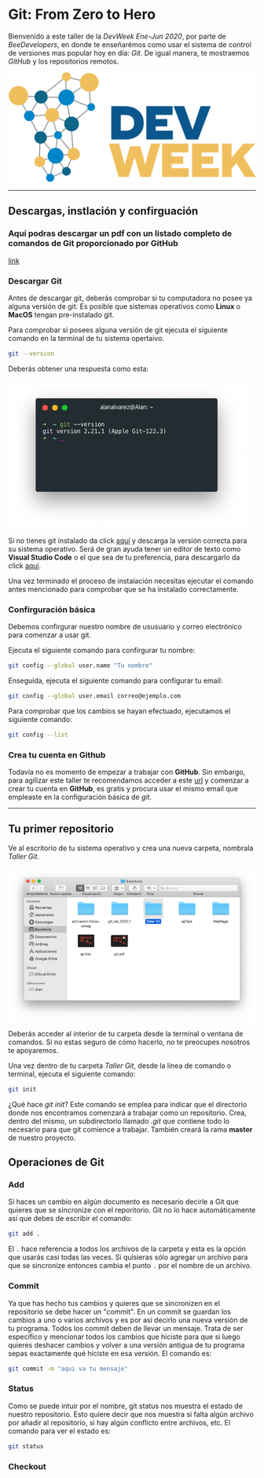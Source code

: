 # Git: From Zero to Hero

Bienvenido a este taller de la *DevWeek Ene-Jun 2020*, por parte de *BeeDevelopers*, en donde te enseñarémos como usar el sistema de control de versiones mas popular hoy en día: *Git*. De igual manera, te mostraemos *GitHub* y los repositorios remotos.

![DevWeek 2020_1](img/devweek.png)

---

## Descargas, instlación y confirguación

### Aquí podras descargar un pdf con un listado completo de comandos de Git proporcionado por GitHub

[link](https://github.github.com/training-kit/downloads/es_ES/github-git-cheat-sheet.pdf)

### Descargar Git

Antes de descargar git, deberás comprobar si tu computadora no posee ya alguna versión de git. Es posible que sistemas operativos como **Linux** o **MacOS** tengan pre-instalado git.

Para comprobar si posees alguna versión de git ejecuta el siguiente comando en la terminal de tu sistema opertaivo.

```bash
git --version
```

Deberás obtener una respuesta como esta:

![Version de git](./img/version.png)

Si no tienes git instalado da click [aquí](https://git-scm.com/downloads) y descarga la versión correcta para su sistema operativo. Será de gran ayuda tener un editor de texto como **Visual Studio Code** o el que sea de tu preferencia, para descargarlo da click [aquí](https://code.visualstudio.com).

Una vez terminado el proceso de instalación necesitas ejecutar el comando antes mencionado para comprobar que se ha instalado correctamente.

### Confirguración básica

Debemos confirgurar nuestro nombre de ususuario y correo electrónico para comenzar a usar git. 

Ejecuta el siguiente comando para confirgurar tu nombre:

```bash
git config --global user.name "Tu nombre"
```

Enseguida, ejecuta el siguiente comando para configurar tu email:

```bash
git config --global user.email correo@ejemplo.com
```

Para comprobar que los cambios se hayan efectuado, ejecutamos el siguiente comando:

```bash
git config --list
```

### Crea tu cuenta en Github

Todavía no es momento de empezar a trabajar con **GitHub**. Sin embargo, para agilizar este taller te recomendamos acceder a este [url](https://github.com) y comenzar a crear tu cuenta en **GitHub**, es gratis y procura usar el mismo email que empleaste en la configuración básica de *git*.

---

## Tu primer repositorio

Ve al escritorio de tu sistema operativo y crea una nueva carpeta, nombrala *Taller Git*. 

![Nueva carpeta Taller Git](./img/nuevoRepo.png)

Deberás acceder al interior de tu carpeta desde la terminal o ventana de comandos. Si no estas seguro de cómo hacerlo, no te preocupes nosotros te apoyaremos. 

Una vez dentro de tu carpeta *Taller Git*, desde la línea de comando o terminal, ejecuta el siguiente comando:

```bash
git init
```

¿Qué hace *git init*? Este comando se emplea para indicar que el directorio donde nos encontramos comenzará a trabajar como un repositorio. Crea, dentro del mismo, un subdirectorio llamado *.git* que contiene todo lo necesario para que git comience a trabajar. También creará la rama **master** de nuestro proyecto.

## Operaciones de Git

### Add
Si haces un cambio en algún documento es necesario decirle a Git que quieres que se sincronize con el reporitorio. Git no lo hace automáticamente así que debes de escribir el comando:
```bash
git add .
```
El `.` hace referencia a todos los archivos de la carpeta y esta es la opción que usarás casi todas las veces. Si quisieras sólo agregar un archivo para que se sincronize entonces cambia el punto `.` por el nombre de un archivo.

### Commit
Ya que has hecho tus cambios y quieres que se sincronizen en el repositorio se debe hacer un "commit". En un commit se guardan los cambios a uno o varios archivos y es por asi decirlo una nueva versión de tu programa. Todos los commit deben de llevar un mensaje. Trata de ser específico y mencionar todos los cambios que hiciste para que si luego quieres deshacer cambios y volver a una versión antigua de tu programa sepas exactamente qué hiciste en esa versión.
El comando es:
```bash
git commit -m "aqui va tu mensaje"
```

### Status
Como se puede intuir por el nombre, git status nos muestra el estado de nuestro repositorio. Esto quiere decir que nos muestra si falta algún archivo por añadir al repositorio, si hay algún conflicto entre archivos, etc.
El comando para ver el estado es:
```bash
git status
```

### Checkout


